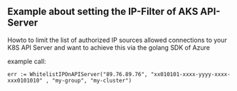 ## Example about setting the IP-Filter of AKS API-Server

Howto to limit the list of authorized IP sources allowed connections to your K8S API Server
and want to achieve this via the golang SDK of Azure

example call:

```
err := WhitelistIPOnAPIServer("89.76.89.76", "xx010101-xxxx-yyyy-xxxx-xxx0101010" , "my-group", "my-cluster")
```